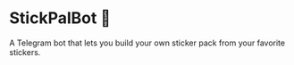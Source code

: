 # StickPalBot 🤖
A Telegram bot that lets you build your own sticker pack from your favorite stickers.
